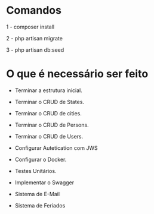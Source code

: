 <h1>Comandos</h1>

1 - composer install

2 - php artisan migrate

3 - php artisan db:seed


<h1>O que é necessário ser feito</h1>

* Terminar a estrutura inicial.

* Terminar o CRUD de States.

* Terminar o CRUD de cities.

* Terminar o CRUD de Persons.

* Terminar o CRUD de Users.

* Configurar Autetication com JWS

* Configurar o Docker.

* Testes Unitários.

* Implementar o Swagger

* Sistema de E-Mail

* Sistema de Feriados